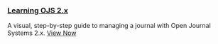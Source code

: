 
### [Learning OJS 2.x](/learning-ojs-2/)

A visual, step-by-step guide to managing a journal with Open Journal Systems 2.x. [View Now](/learning-ojs-2/)
